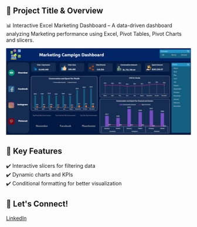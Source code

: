 ## 📌 Project Title & Overview

📊 Interactive Excel Marketing Dashboard – A data-driven dashboard analyzing Marketing performance using Excel, Pivot Tables, Pivot Charts and slicers.


![image alt](https://github.com/Ahmed-Issa-hub/Excel-Marketing-Dashboard/blob/main/Data/Main%20Dashboard.png?raw=true)


## 🚀 Key Features

✔️ Interactive slicers for filtering data  
✔️ Dynamic charts and KPIs  
✔️ Conditional formatting for better visualization  


## 👤 Let's Connect!

[LinkedIn](https://www.linkedin.com/in/ahmed-eissa-837691a1/) 
